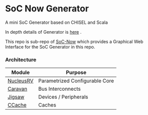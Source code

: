 # SoC Now Generator
A mini SoC Generator based on CHISEL and Scala

In depth details of Generator is [here](https://github.com/merledu/SoC-Now-Generator/blob/main/overview.md) .

This repo is sub-repo of [SoC-Now](https://github.com/merledu/SoC-Now) which provides a Graphical Web Interface for the SoC Generator in this repo.

### Architecture
| Module  | Purpose |
| ------------- | ------------- |
| [NucleusRV](https://github.com/merledu/caravan)  | Parametrized Configurable Core  |
| [Caravan](https://github.com/merledu/caravan)  | Bus Interconnects  |
| [Jigsaw](https://github.com/merledu/jigsaw)  | Devices / Peripherals  |
| [CCache](https://github.com/shahzaibk23/ccache)  | Caches  |
